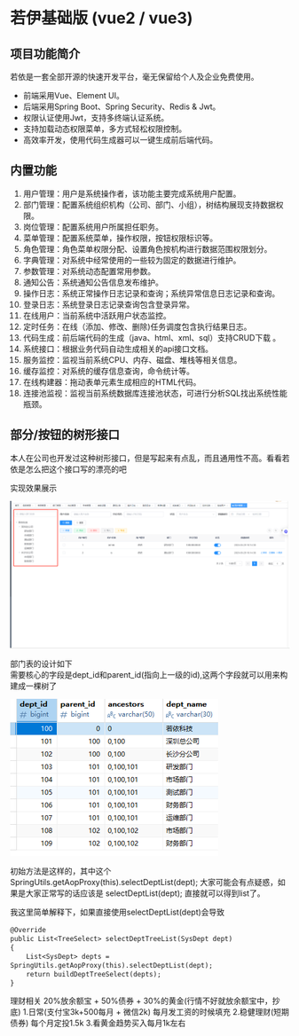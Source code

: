 # 若伊基础版 (vue2 / vue3)

## 项目功能简介

若依是一套全部开源的快速开发平台，毫无保留给个人及企业免费使用。

* 前端采用Vue、Element UI。
* 后端采用Spring Boot、Spring Security、Redis & Jwt。
* 权限认证使用Jwt，支持多终端认证系统。
* 支持加载动态权限菜单，多方式轻松权限控制。
* 高效率开发，使用代码生成器可以一键生成前后端代码。

## 内置功能

1.  用户管理：用户是系统操作者，该功能主要完成系统用户配置。
2.  部门管理：配置系统组织机构（公司、部门、小组），树结构展现支持数据权限。
3.  岗位管理：配置系统用户所属担任职务。
4.  菜单管理：配置系统菜单，操作权限，按钮权限标识等。
5.  角色管理：角色菜单权限分配、设置角色按机构进行数据范围权限划分。
6.  字典管理：对系统中经常使用的一些较为固定的数据进行维护。
7.  参数管理：对系统动态配置常用参数。
8.  通知公告：系统通知公告信息发布维护。
9.  操作日志：系统正常操作日志记录和查询；系统异常信息日志记录和查询。
10. 登录日志：系统登录日志记录查询包含登录异常。
11. 在线用户：当前系统中活跃用户状态监控。
12. 定时任务：在线（添加、修改、删除)任务调度包含执行结果日志。
13. 代码生成：前后端代码的生成（java、html、xml、sql）支持CRUD下载 。
14. 系统接口：根据业务代码自动生成相关的api接口文档。
15. 服务监控：监视当前系统CPU、内存、磁盘、堆栈等相关信息。
16. 缓存监控：对系统的缓存信息查询，命令统计等。
17. 在线构建器：拖动表单元素生成相应的HTML代码。
18. 连接池监视：监视当前系统数据库连接池状态，可进行分析SQL找出系统性能瓶颈。

## 部分/按钮的树形接口

本人在公司也开发过这种树形接口，但是写起来有点乱，而且通用性不高。看看若依是怎么把这个接口写的漂亮的吧

实现效果展示  

![img.png](../assets/openSource/img.png)

部门表的设计如下    
需要核心的字段是dept_id和parent_id(指向上一级的id),这两个字段就可以用来构建成一棵树了

![img_1.png](../assets/openSource/img_1.png)

初始方法是这样的，其中这个SpringUtils.getAopProxy(this).selectDeptList(dept);
大家可能会有点疑惑，如果是大家正常写的话应该是 selectDeptList(dept); 直接就可以得到list了。

我这里简单解释下，如果直接使用selectDeptList(dept)会导致

```javas
@Override 
public List<TreeSelect> selectDeptTreeList(SysDept dept)
{
    List<SysDept> depts = SpringUtils.getAopProxy(this).selectDeptList(dept);
    return buildDeptTreeSelect(depts);
}
```


理财相关
20%放余额宝 + 50%债券 + 30%的黄金(行情不好就放余额宝中，抄底)
1.日常(支付宝3k+500每月 + 微信2k) 每月发工资的时候填充
2.稳健理财(短期债券) 每个月定投1.5k
3.看黄金趋势买入每月1k左右











